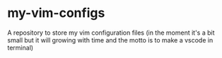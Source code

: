 # my-vim-configs

A repository to store my vim configuration files (in the moment it's a bit small but it will growing with time and the motto is to make a vscode in terminal)
